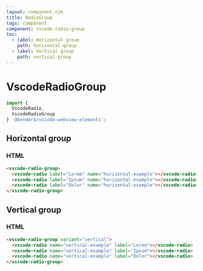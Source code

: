 ```yaml
---
layout: component.njk
title: RadioGroup
tags: component
component: vscode-radio-group
toc:
  - label: Horizontal group
    path: horizontal-group
  - label: Vertical group
    path: vertical-group
---
```


# VscodeRadioGroup

```typescript
import { 
  VscodeRadio, 
  VscodeRadioGroup 
} '@bendera/vscode-webview-elements';
```

## Horizontal group

<component-preview>
  <vscode-radio-group>
    <vscode-radio label="Lorem" name="horizontal-example"></vscode-radio>
    <vscode-radio label="Ipsum" name="horizontal-example"></vscode-radio>
    <vscode-radio label="Dolor" name="horizontal-example"></vscode-radio>
  </vscode-radio-group>
</component-preview>

### HTML

```html
<vscode-radio-group>
  <vscode-radio label="Lorem" name="horizontal-example"></vscode-radio>
  <vscode-radio label="Ipsum" name="horizontal-example"></vscode-radio>
  <vscode-radio label="Dolor" name="horizontal-example"></vscode-radio>
</vscode-radio-group>
```

## Vertical group

<component-preview>
  <vscode-radio-group variant="vertical">
    <vscode-radio name="vertical-example" label="Lorem"></vscode-radio>
    <vscode-radio name="vertical-example" label="Ipsum"></vscode-radio>
    <vscode-radio name="vertical-example" label="Dolor"></vscode-radio>
  </vscode-radio-group>
</component-preview>

### HTML

```html
<vscode-radio-group variant="vertical">
  <vscode-radio name="vertical-example" label="Lorem"></vscode-radio>
  <vscode-radio name="vertical-example" label="Ipsum"></vscode-radio>
  <vscode-radio name="vertical-example" label="Dolor"></vscode-radio>
</vscode-radio-group>
```